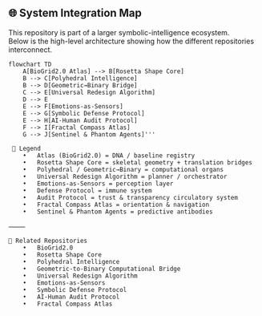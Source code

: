 ## 🌐 System Integration Map

This repository is part of a larger symbolic-intelligence ecosystem.  
Below is the high-level architecture showing how the different repositories interconnect.

```mermaid
flowchart TD
    A[BioGrid2.0 Atlas] --> B[Rosetta Shape Core]
    B --> C[Polyhedral Intelligence]
    B --> D[Geometric→Binary Bridge]
    C --> E[Universal Redesign Algorithm]
    D --> E
    E --> F[Emotions-as-Sensors]
    E --> G[Symbolic Defense Protocol]
    E --> H[AI-Human Audit Protocol]
    F --> I[Fractal Compass Atlas]
    G --> J[Sentinel & Phantom Agents]'''

 🧭 Legend
	•	Atlas (BioGrid2.0) = DNA / baseline registry
	•	Rosetta Shape Core = skeletal geometry + translation bridges
	•	Polyhedral / Geometric→Binary = computational organs
	•	Universal Redesign Algorithm = planner / orchestrator
	•	Emotions-as-Sensors = perception layer
	•	Defense Protocol = immune system
	•	Audit Protocol = trust & transparency circulatory system
	•	Fractal Compass Atlas = orientation & navigation
	•	Sentinel & Phantom Agents = predictive antibodies

⸻

🔗 Related Repositories
	•	BioGrid2.0
	•	Rosetta Shape Core
	•	Polyhedral Intelligence
	•	Geometric-to-Binary Computational Bridge
	•	Universal Redesign Algorithm
	•	Emotions-as-Sensors
	•	Symbolic Defense Protocol
	•	AI-Human Audit Protocol
	•	Fractal Compass Atlas

